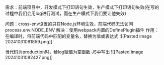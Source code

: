 需求：前端项目中，开发模式下打印语句生效，生产模式下打印语句失效(在写的过程中我们会用log进行测试，而在生产模式下我们要让他失效)

问题：cross-env设置的只在Node.js环境生效，前端代码无法访问process.env.NODE_ENV
解决：使用webpack内置的DefinePlugin插件
作用：在编译时，将前端代码中匹配的变量名，替换为值或表达式
![[Pasted image 20241031081859.png]]

当代码为production时，给log赋值为空函数
JS中写出
![[Pasted image 20241031082427.png]]